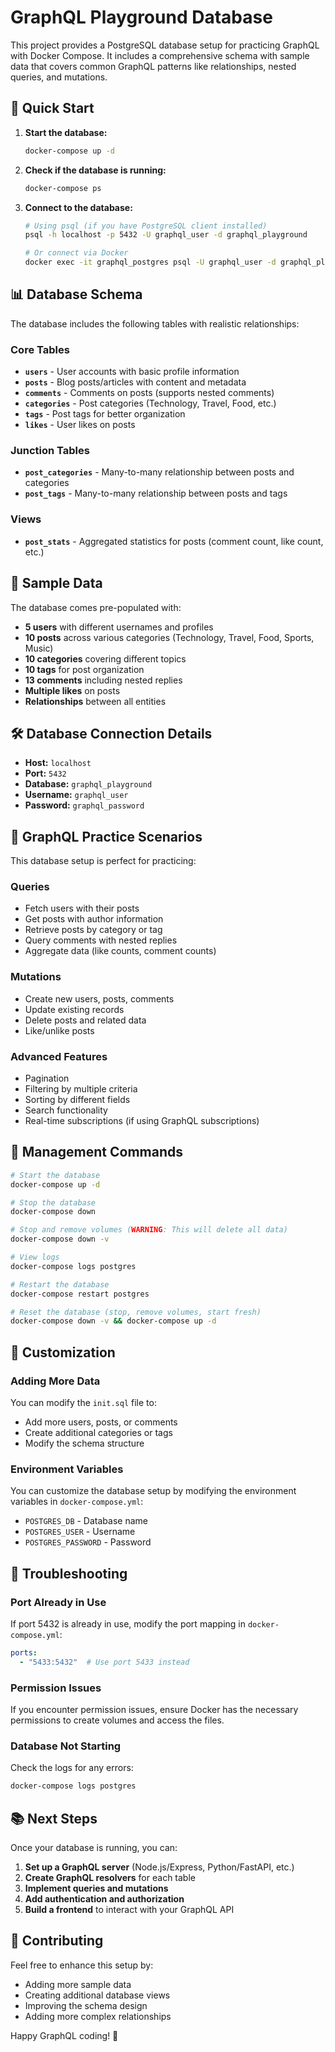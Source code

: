 # GraphQL Playground Database

This project provides a PostgreSQL database setup for practicing GraphQL with Docker Compose. It includes a comprehensive schema with sample data that covers common GraphQL patterns like relationships, nested queries, and mutations.

## 🚀 Quick Start

1. **Start the database:**
   ```bash
   docker-compose up -d
   ```

2. **Check if the database is running:**
   ```bash
   docker-compose ps
   ```

3. **Connect to the database:**
   ```bash
   # Using psql (if you have PostgreSQL client installed)
   psql -h localhost -p 5432 -U graphql_user -d graphql_playground
   
   # Or connect via Docker
   docker exec -it graphql_postgres psql -U graphql_user -d graphql_playground
   ```

## 📊 Database Schema

The database includes the following tables with realistic relationships:

### Core Tables
- **`users`** - User accounts with basic profile information
- **`posts`** - Blog posts/articles with content and metadata
- **`comments`** - Comments on posts (supports nested comments)
- **`categories`** - Post categories (Technology, Travel, Food, etc.)
- **`tags`** - Post tags for better organization
- **`likes`** - User likes on posts

### Junction Tables
- **`post_categories`** - Many-to-many relationship between posts and categories
- **`post_tags`** - Many-to-many relationship between posts and tags

### Views
- **`post_stats`** - Aggregated statistics for posts (comment count, like count, etc.)

## 🔗 Sample Data

The database comes pre-populated with:

- **5 users** with different usernames and profiles
- **10 posts** across various categories (Technology, Travel, Food, Sports, Music)
- **10 categories** covering different topics
- **10 tags** for post organization
- **13 comments** including nested replies
- **Multiple likes** on posts
- **Relationships** between all entities

## 🛠️ Database Connection Details

- **Host:** `localhost`
- **Port:** `5432`
- **Database:** `graphql_playground`
- **Username:** `graphql_user`
- **Password:** `graphql_password`

## 📝 GraphQL Practice Scenarios

This database setup is perfect for practicing:

### Queries
- Fetch users with their posts
- Get posts with author information
- Retrieve posts by category or tag
- Query comments with nested replies
- Aggregate data (like counts, comment counts)

### Mutations
- Create new users, posts, comments
- Update existing records
- Delete posts and related data
- Like/unlike posts

### Advanced Features
- Pagination
- Filtering by multiple criteria
- Sorting by different fields
- Search functionality
- Real-time subscriptions (if using GraphQL subscriptions)

## 🧹 Management Commands

```bash
# Start the database
docker-compose up -d

# Stop the database
docker-compose down

# Stop and remove volumes (WARNING: This will delete all data)
docker-compose down -v

# View logs
docker-compose logs postgres

# Restart the database
docker-compose restart postgres

# Reset the database (stop, remove volumes, start fresh)
docker-compose down -v && docker-compose up -d
```

## 🔧 Customization

### Adding More Data
You can modify the `init.sql` file to:
- Add more users, posts, or comments
- Create additional categories or tags
- Modify the schema structure

### Environment Variables
You can customize the database setup by modifying the environment variables in `docker-compose.yml`:
- `POSTGRES_DB` - Database name
- `POSTGRES_USER` - Username
- `POSTGRES_PASSWORD` - Password

## 🐛 Troubleshooting

### Port Already in Use
If port 5432 is already in use, modify the port mapping in `docker-compose.yml`:
```yaml
ports:
  - "5433:5432"  # Use port 5433 instead
```

### Permission Issues
If you encounter permission issues, ensure Docker has the necessary permissions to create volumes and access the files.

### Database Not Starting
Check the logs for any errors:
```bash
docker-compose logs postgres
```

## 📚 Next Steps

Once your database is running, you can:

1. **Set up a GraphQL server** (Node.js/Express, Python/FastAPI, etc.)
2. **Create GraphQL resolvers** for each table
3. **Implement queries and mutations**
4. **Add authentication and authorization**
5. **Build a frontend** to interact with your GraphQL API

## 🤝 Contributing

Feel free to enhance this setup by:
- Adding more sample data
- Creating additional database views
- Improving the schema design
- Adding more complex relationships

Happy GraphQL coding! 🎉 